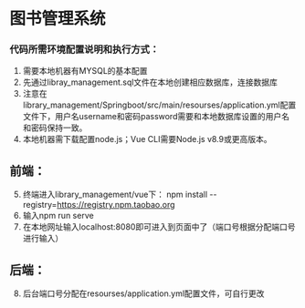 # 图书管理系统

### 代码所需环境配置说明和执行方式：
1. 需要本地机器有MYSQL的基本配置
2. 先通过libray_management.sql文件在本地创建相应数据库，连接数据库
3. 注意在library_management/Springboot/src/main/resourses/application.yml配置文件下，用户名username和密码password需要和本地数据库设置的用户名和密码保持一致。
4. 本地机器需下载配置node.js；Vue CLI需要Node.js v8.9或更高版本。

## 前端：
5. 终端进入library_management/vue下：
npm install --registry=https://registry.npm.taobao.org
6. 输入npm run serve
7. 在本地网址输入localhost:8080即可进入到页面中了（端口号根据分配端口号进行输入）

## 后端：
8. 后台端口号分配在resourses/application.yml配置文件，可自行更改
